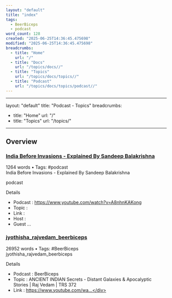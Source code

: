 ```yaml
---
layout: "default"
title: "index"
tags:
  - BeerBiceps
  - podcast
word_count: 128
created: "2025-06-25T14:36:45.475698"
modified: "2025-06-25T14:36:45.475698"
breadcrumbs:
  - title: "Home"
    url: "/"
  - title: "Docs"
    url: "/topics/docs//"
  - title: "Topics"
    url: "/topics/docs/topics//"
  - title: "Podcast"
    url: "/topics/docs/topics/podcast//"
---
```

---
layout: "default"
title: "Podcast - Topics"
breadcrumbs:
  - title: "Home"
    url: "/"
  - title: "Topics"
    url: "/topics/"
---
## Overview

<div class="note-grid">

<div class="note-card">
    <h3><a href="podcast/india-before-invasions---explained-by-sandeep-balakrishna/">India Before Invasions - Explained By Sandeep Balakrishna</a></h3>
    <div class="note-meta">
        1264 words
        • Tags: #podcast
    </div>
    <div class="note-excerpt">India Before Invasions - Explained By Sandeep Balakrishna

podcast

 Details

- Podcast     : https://www.youtube.com/watch?v=A8nhnKAKong
- Topic       :
- Link        :
- Host        :
- Guest  ...</div>
</div>

<div class="note-card">
    <h3><a href="podcast/jyothisha_rajvedam_beerbiceps/">jyothisha_rajvedam_beerbiceps</a></h3>
    <div class="note-meta">
        26952 words
        • Tags: #BeerBiceps
    </div>
    <div class="note-excerpt">jyothisha_rajvedam_beerbiceps

 Details

- Podcast : BeerBiceps
- Topic : ANCIENT INDIAN Secrets - Distant Galaxies & Apocalyptic Stories | Raj Vedam | TRS 372
- Link : https://www.youtube.com/wa...</div>
</div>
</div>
